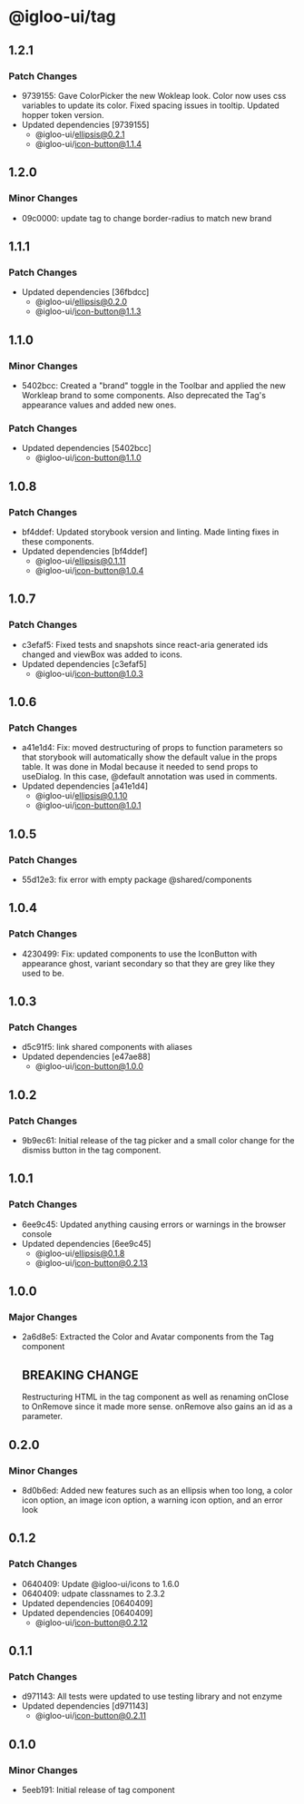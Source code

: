 # @igloo-ui/tag

## 1.2.1

### Patch Changes

- 9739155: Gave ColorPicker the new Wokleap look. Color now uses css variables to update its color. Fixed spacing issues in tooltip. Updated hopper token version.
- Updated dependencies [9739155]
  - @igloo-ui/ellipsis@0.2.1
  - @igloo-ui/icon-button@1.1.4

## 1.2.0

### Minor Changes

- 09c0000: update tag to change border-radius to match new brand

## 1.1.1

### Patch Changes

- Updated dependencies [36fbdcc]
  - @igloo-ui/ellipsis@0.2.0
  - @igloo-ui/icon-button@1.1.3

## 1.1.0

### Minor Changes

- 5402bcc: Created a "brand" toggle in the Toolbar and applied the new Workleap brand to some components. Also deprecated the Tag's appearance values and added new ones.

### Patch Changes

- Updated dependencies [5402bcc]
  - @igloo-ui/icon-button@1.1.0

## 1.0.8

### Patch Changes

- bf4ddef: Updated storybook version and linting. Made linting fixes in these components.
- Updated dependencies [bf4ddef]
  - @igloo-ui/ellipsis@0.1.11
  - @igloo-ui/icon-button@1.0.4

## 1.0.7

### Patch Changes

- c3efaf5: Fixed tests and snapshots since react-aria generated ids changed and viewBox was added to icons.
- Updated dependencies [c3efaf5]
  - @igloo-ui/icon-button@1.0.3

## 1.0.6

### Patch Changes

- a41e1d4: Fix: moved destructuring of props to function parameters so that storybook will automatically show the default value in the props table. It was done in Modal because it needed to send props to useDialog. In this case, @default annotation was used in comments.
- Updated dependencies [a41e1d4]
  - @igloo-ui/ellipsis@0.1.10
  - @igloo-ui/icon-button@1.0.1

## 1.0.5

### Patch Changes

- 55d12e3: fix error with empty package @shared/components

## 1.0.4

### Patch Changes

- 4230499: Fix: updated components to use the IconButton with appearance ghost, variant secondary so that they are grey like they used to be.

## 1.0.3

### Patch Changes

- d5c91f5: link shared components with aliases
- Updated dependencies [e47ae88]
  - @igloo-ui/icon-button@1.0.0

## 1.0.2

### Patch Changes

- 9b9ec61: Initial release of the tag picker and a small color change for the dismiss button in the tag component.

## 1.0.1

### Patch Changes

- 6ee9c45: Updated anything causing errors or warnings in the browser console
- Updated dependencies [6ee9c45]
  - @igloo-ui/ellipsis@0.1.8
  - @igloo-ui/icon-button@0.2.13

## 1.0.0

### Major Changes

- 2a6d8e5: Extracted the Color and Avatar components from the Tag component

  ## BREAKING CHANGE

  Restructuring HTML in the tag component as well as renaming onClose to OnRemove since it made more sense. onRemove also gains an id as a parameter.

## 0.2.0

### Minor Changes

- 8d0b6ed: Added new features such as an ellipsis when too long, a color icon option, an image icon option, a warning icon option, and an error look

## 0.1.2

### Patch Changes

- 0640409: Update @igloo-ui/icons to 1.6.0
- 0640409: udpate classnames to 2.3.2
- Updated dependencies [0640409]
- Updated dependencies [0640409]
  - @igloo-ui/icon-button@0.2.12

## 0.1.1

### Patch Changes

- d971143: All tests were updated to use testing library and not enzyme
- Updated dependencies [d971143]
  - @igloo-ui/icon-button@0.2.11

## 0.1.0

### Minor Changes

- 5eeb191: Initial release of tag component
